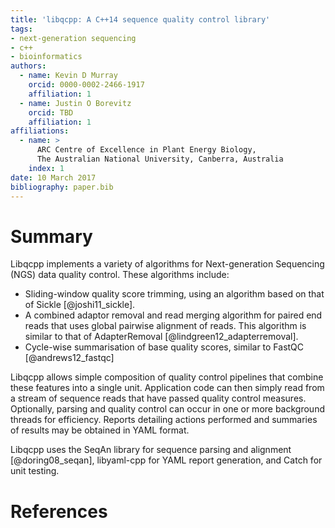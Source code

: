 ```yaml
---
title: 'libqcpp: A C++14 sequence quality control library'
tags:
- next-generation sequencing
- c++
- bioinformatics
authors:
  - name: Kevin D Murray
    orcid: 0000-0002-2466-1917
    affiliation: 1
  - name: Justin O Borevitz
    orcid: TBD
    affiliation: 1
affiliations:
  - name: >
      ARC Centre of Excellence in Plant Energy Biology,
      The Australian National University, Canberra, Australia
    index: 1
date: 10 March 2017
bibliography: paper.bib
---
```


# Summary

Libqcpp implements a variety of algorithms for Next-generation Sequencing (NGS)
data quality control. These algorithms include:

- Sliding-window quality score trimming, using an algorithm based on that of
  Sickle [@joshi11_sickle].
- A combined adaptor removal and read merging algorithm for paired end reads
  that uses global pairwise alignment of reads. This algorithm is similar to
  that of AdapterRemoval [@lindgreen12_adapterremoval].
- Cycle-wise summarisation of base quality scores, similar to FastQC
  [@andrews12_fastqc]

Libqcpp allows simple composition of quality control pipelines that combine
these features into a single unit. Application code can then simply read from a
stream of sequence reads that have passed quality control measures.
Optionally, parsing and quality control can occur in one or more background
threads for efficiency. Reports detailing actions performed and summaries of
results may be obtained in YAML format.

Libqcpp uses the SeqAn library for sequence parsing and alignment
[@doring08_seqan], libyaml-cpp for YAML report generation, and Catch for unit
testing.


# References
